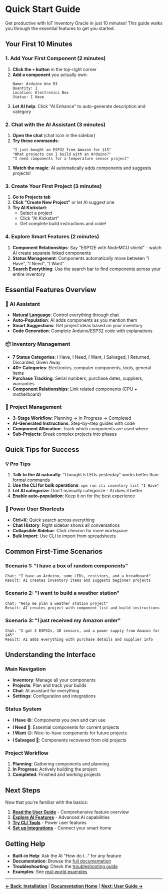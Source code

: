 # Quick Start Guide

Get productive with IoT Inventory Oracle in just 10 minutes! This guide walks you through the essential features to get you started.

## Your First 10 Minutes

### 1. Add Your First Component (2 minutes)

1. **Click the `+` button** in the top-right corner
2. **Add a component** you actually own:
   ```
   Name: Arduino Uno R3
   Quantity: 1
   Location: Electronics Box
   Status: I Have
   ```
3. **Let AI help**: Click "AI Enhance" to auto-generate description and category

### 2. Chat with the AI Assistant (3 minutes)

1. **Open the chat** (chat icon in the sidebar)
2. **Try these commands**:
   ```
   "I just bought an ESP32 from Amazon for $15"
   "What projects can I build with an Arduino?"
   "I need components for a temperature sensor project"
   ```
3. **Watch the magic**: AI automatically adds components and suggests projects!

### 3. Create Your First Project (3 minutes)

1. **Go to Projects tab**
2. **Click "Create New Project"** or let AI suggest one
3. **Try AI Kickstart**: 
   - Select a project
   - Click "AI Kickstart"
   - Get complete build instructions and code!

### 4. Explore Smart Features (2 minutes)

1. **Component Relationships**: Say "ESP12E with NodeMCU shield" - watch AI create separate linked components
2. **Status Management**: Components automatically move between "I Have", "I Need", "I Want"
3. **Search Everything**: Use the search bar to find components across your entire inventory

## Essential Features Overview

### 🤖 AI Assistant
- **Natural Language**: Control everything through chat
- **Auto-Population**: AI adds components as you mention them
- **Smart Suggestions**: Get project ideas based on your inventory
- **Code Generation**: Complete Arduino/ESP32 code with explanations

### 📦 Inventory Management
- **7 Status Categories**: I Have, I Need, I Want, I Salvaged, I Returned, Discarded, Given Away
- **40+ Categories**: Electronics, computer components, tools, general items
- **Purchase Tracking**: Serial numbers, purchase dates, suppliers, warranties
- **Component Relationships**: Link related components (CPU + motherboard)

### 🎯 Project Management
- **3-Stage Workflow**: Planning → In Progress → Completed
- **AI-Generated Instructions**: Step-by-step guides with code
- **Component Allocation**: Track which components are used where
- **Sub-Projects**: Break complex projects into phases

## Quick Tips for Success

### 💡 Pro Tips
1. **Talk to the AI naturally**: "I bought 5 LEDs yesterday" works better than formal commands
2. **Use the CLI for bulk operations**: `npm run cli inventory list "I Have"`
3. **Let AI categorize**: Don't manually categorize - AI does it better
4. **Enable auto-population**: Keep it on for the best experience

### 🚀 Power User Shortcuts
- **Ctrl+K**: Quick search across everything
- **Chat History**: Right sidebar shows all conversations
- **Collapsible Sidebar**: Click chevron for more workspace
- **Bulk Import**: Use CLI to import from spreadsheets

## Common First-Time Scenarios

### Scenario 1: "I have a box of random components"
```
Chat: "I have an Arduino, some LEDs, resistors, and a breadboard"
Result: AI creates inventory items and suggests beginner projects
```

### Scenario 2: "I want to build a weather station"
```
Chat: "Help me plan a weather station project"
Result: AI creates project with component list and build instructions
```

### Scenario 3: "I just received my Amazon order"
```
Chat: "I got 3 ESP32s, 10 sensors, and a power supply from Amazon for $45"
Result: AI adds everything with purchase details and supplier info
```

## Understanding the Interface

### Main Navigation
- **Inventory**: Manage all your components
- **Projects**: Plan and track your builds
- **Chat**: AI assistant for everything
- **Settings**: Configuration and integrations

### Status System
- **I Have** 🟢: Components you own and can use
- **I Need** 🔴: Essential components for current projects
- **I Want** 🟡: Nice-to-have components for future projects
- **I Salvaged** 🔵: Components recovered from old projects

### Project Workflow
1. **Planning**: Gathering components and planning
2. **In Progress**: Actively building the project
3. **Completed**: Finished and working projects

## Next Steps

Now that you're familiar with the basics:

1. **[Read the User Guide](./user-guide.md)** - Comprehensive feature overview
2. **[Explore AI Features](./ai-assistant.md)** - Advanced AI capabilities
3. **[Try CLI Tools](./cli-tools.md)** - Power user features
4. **[Set up Integrations](./home-assistant.md)** - Connect your smart home

## Getting Help

- **Built-in Help**: Ask the AI "How do I..." for any feature
- **Documentation**: Browse the [full documentation](./README.md)
- **Troubleshooting**: Check the [troubleshooting guide](./troubleshooting.md)
- **Examples**: See [real-world examples](./examples.md)

---

**[← Back: Installation](./installation.md)** | **[Documentation Home](./README.md)** | **[Next: User Guide →](./user-guide.md)**